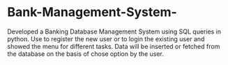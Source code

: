 # Bank-Management-System-
Developed a Banking Database Management System using SQL queries in python.	
Use to register the new user or to login the existing user and showed the menu for different tasks.
Data will be inserted or fetched from the database on the basis of chose option by the user.
